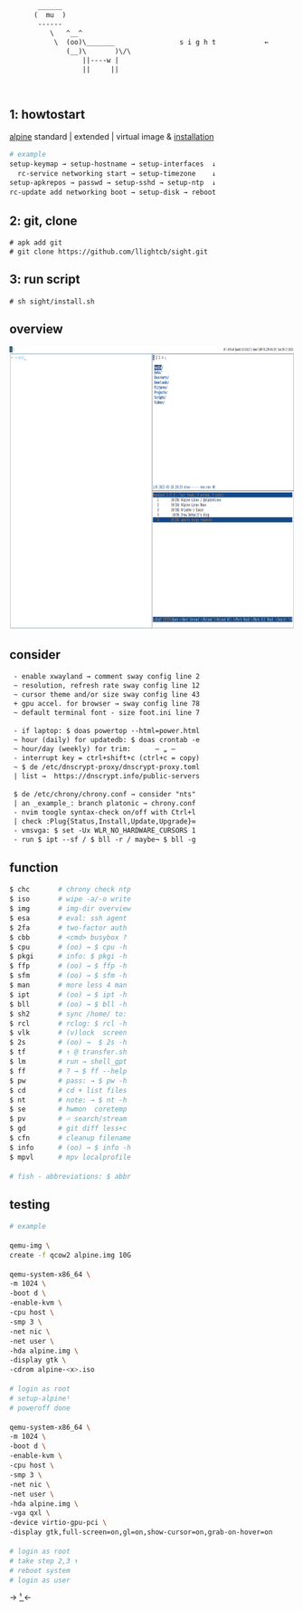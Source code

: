 ```
       ______
      (  mu  )
       ------
          \   ^__^
           \  (oo)\_______                s i g h t            ←
              (__)\       )\/\
                  ||----w |
                  ||     ||

```

<br/>

## 1: howtostart

[alpine](https://alpinelinux.org/downloads/) standard | extended | virtual image & [installation](https://docs.alpinelinux.org/user-handbook/0.1a/Installing/manual.html)

```bash
# example
setup-keymap → setup-hostname → setup-interfaces  ↓
  rc-service networking start → setup-timezone    ↓
setup-apkrepos → passwd → setup-sshd → setup-ntp  ↓
rc-update add networking boot → setup-disk → reboot
```

## 2: git, clone

```
# apk add git
# git clone https://github.com/llightcb/sight.git
```

## 3: run script

```
# sh sight/install.sh
```

## overview

<p align="center">
  <img width="900" height="500" src="./screen.png">
</p>

## consider

```
 - enable xwayland → comment sway config line 2
 ~ resolution, refresh rate sway config line 12
 ~ cursor theme and/or size sway config line 43
 + gpu accel. for browser → sway config line 78
 ~ default terminal font - size foot.ini line 7

 - if laptop: $ doas powertop --html=power.html
 ~ hour (daily) for updatedb: $ doas crontab -e
 ~ hour/day (weekly) for trim:      — „ —
 - interrupt key = ctrl+shift+c (ctrl+c = copy)
 ~ $ de /etc/dnscrypt-proxy/dnscrypt-proxy.toml
 | list →  https://dnscrypt.info/public-servers

 $ de /etc/chrony/chrony.conf → consider "nts"
 | an _example_: branch platonic → chrony.conf
 - nvim toogle syntax-check on/off with Ctrl+l
 | check :Plug{Status,Install,Update,Upgrade}∞
 - vmsvga: $ set -Ux WLR_NO_HARDWARE_CURSORS 1
 - run $ ipt --sf / $ bll -r / maybe¬ $ bll -g
```

## function

```bash
$ chc       # chrony check ntp
$ iso       # wipe -a/-o write
$ img       # img-dir overview
$ esa       # eval: ssh agent
$ 2fa       # two-factor auth
$ cbb       # <cmd> busybox ?
$ cpu       # (oo) → $ cpu -h
$ pkgi      # info: $ pkgi -h
$ ffp       # (oo) → $ ffp -h
$ sfm       # (oo) → $ sfm -h
$ man       # more less 4 man
$ ipt       # (oo) → $ ipt -h
$ bll       # (oo) → $ bll -h
$ sh2       # sync /home/ to:
$ rcl       # rclog: $ rcl -h
$ vlk       # (v)lock  screen
$ 2s        # (oo) →  $ 2s -h
$ tf        # ↑ @ transfer.sh
$ lm        # run → shell_gpt
$ ff        # ? → $ ff --help
$ pw        # pass: → $ pw -h
$ cd        # cd + list files
$ nt        # note: → $ nt -h
$ se        # hwmon  coretemp
$ pv        # ⏎ search/stream
$ gd        # git diff less+c
$ cfn       # cleanup filename
$ info      # (oo) → $ info -h
$ mpvl      # mpv localprofile

# fish - abbreviations: $ abbr
```

## testing

```bash
# example

qemu-img \
create -f qcow2 alpine.img 10G

qemu-system-x86_64 \
-m 1024 \
-boot d \
-enable-kvm \
-cpu host \
-smp 3 \
-net nic \
-net user \
-hda alpine.img \
-display gtk \
-cdrom alpine-<x>.iso

# login as root
# setup-alpine¹
# poweroff done

qemu-system-x86_64 \
-m 1024 \
-boot d \
-enable-kvm \
-cpu host \
-smp 3 \
-net nic \
-net user \
-hda alpine.img \
-vga qxl \
-device virtio-gpu-pci \
-display gtk,full-screen=on,gl=on,show-cursor=on,grab-on-hover=on

# login as root
# take step 2,3 ↑
# reboot system
# login as user
```
→ [ ¹ ](https://docs.alpinelinux.org/user-handbook/0.1a/Installing/setup_alpine.html) ←

